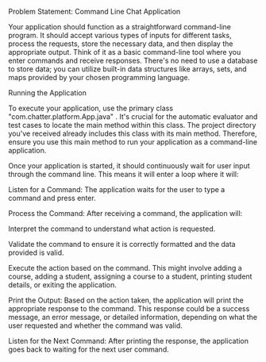 Problem Statement: Command Line Chat Application

Your application should function as a straightforward command-line program. It should accept various types of inputs for different tasks, process the requests, store the necessary data, and then display the appropriate output. Think of it as a basic command-line tool where you enter commands and receive responses. There's no need to use a database to store data; you can utilize built-in data structures like arrays, sets, and maps provided by your chosen programming language.

Running the Application

To execute your application, use the primary class "com.chatter.platform.App.java" . It's crucial for the automatic evaluator and test cases to locate the main method within this class. The project directory you've received already includes this class with its main method. Therefore, ensure you use this main method to run your application as a command-line application.

Once your application is started, it should continuously wait for user input through the command line. This means it will enter a loop where it will:

Listen for a Command: The application waits for the user to type a command and press enter.

Process the Command: After receiving a command, the application will:

Interpret the command to understand what action is requested.

Validate the command to ensure it is correctly formatted and the data provided is valid.

Execute the action based on the command. This might involve adding a course, adding a student, assigning a course to a student, printing student details, or exiting the application.

Print the Output: Based on the action taken, the application will print the appropriate response to the command. This response could be a success message, an error message, or detailed information, depending on what the user requested and whether the command was valid.

Listen for the Next Command: After printing the response, the application goes back to waiting for the next user command.
